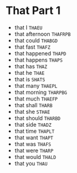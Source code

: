 # That Part 1

* that I `THAEU`
* that afternoon `THAFRPB`
* that could `THABGD`
* that fast `THAFZ`
* that happened `THAPD`
* that happens `THAPS`
* that has `THAZ`
* that he `THAE`
* that is `SHATS`
* that many `THAEPL`
* that morning `THARPBG`
* that much `THAEFP`
* that shall `THARB`
* that she `STHAE`
* that should `THARBD`
* that side `THADZ`
* that time `THAPLT`
* that want `THAPT`
* that was `THAFS`
* that were `THARP`
* that would `THALD`
* that you `THAU`
